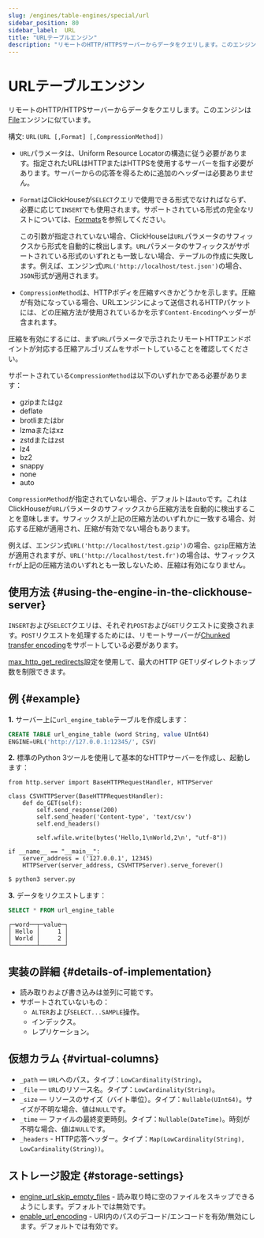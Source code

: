 ```yaml
---
slug: /engines/table-engines/special/url
sidebar_position: 80
sidebar_label:  URL
title: "URLテーブルエンジン"
description: "リモートのHTTP/HTTPSサーバーからデータをクエリします。このエンジンはFileエンジンに似ています。"
---
```



# URLテーブルエンジン

リモートのHTTP/HTTPSサーバーからデータをクエリします。このエンジンは[File](../../../engines/table-engines/special/file.md)エンジンに似ています。

構文: `URL(URL [,Format] [,CompressionMethod])`

- `URL`パラメータは、Uniform Resource Locatorの構造に従う必要があります。指定されたURLはHTTPまたはHTTPSを使用するサーバーを指す必要があります。サーバーからの応答を得るために追加のヘッダーは必要ありません。

- `Format`はClickHouseが`SELECT`クエリで使用できる形式でなければならず、必要に応じて`INSERT`でも使用されます。サポートされている形式の完全なリストについては、[Formats](/interfaces/formats#formats-overview)を参照してください。

    この引数が指定されていない場合、ClickHouseは`URL`パラメータのサフィックスから形式を自動的に検出します。`URL`パラメータのサフィックスがサポートされている形式のいずれとも一致しない場合、テーブルの作成に失敗します。例えば、エンジン式`URL('http://localhost/test.json')`の場合、`JSON`形式が適用されます。

- `CompressionMethod`は、HTTPボディを圧縮すべきかどうかを示します。圧縮が有効になっている場合、URLエンジンによって送信されるHTTPパケットには、どの圧縮方法が使用されているかを示す`Content-Encoding`ヘッダーが含まれます。

圧縮を有効にするには、まず`URL`パラメータで示されたリモートHTTPエンドポイントが対応する圧縮アルゴリズムをサポートしていることを確認してください。

サポートされている`CompressionMethod`は以下のいずれかである必要があります：
- gzipまたはgz
- deflate
- brotliまたはbr
- lzmaまたはxz
- zstdまたはzst
- lz4
- bz2
- snappy
- none
- auto

`CompressionMethod`が指定されていない場合、デフォルトは`auto`です。これはClickHouseが`URL`パラメータのサフィックスから圧縮方法を自動的に検出することを意味します。サフィックスが上記の圧縮方法のいずれかに一致する場合、対応する圧縮が適用され、圧縮が有効でない場合もあります。

例えば、エンジン式`URL('http://localhost/test.gzip')`の場合、`gzip`圧縮方法が適用されますが、`URL('http://localhost/test.fr')`の場合は、サフィックス`fr`が上記の圧縮方法のいずれとも一致しないため、圧縮は有効になりません。

## 使用方法 {#using-the-engine-in-the-clickhouse-server}

`INSERT`および`SELECT`クエリは、それぞれ`POST`および`GET`リクエストに変換されます。`POST`リクエストを処理するためには、リモートサーバーが[Chunked transfer encoding](https://en.wikipedia.org/wiki/Chunked_transfer_encoding)をサポートしている必要があります。

[ max_http_get_redirects](/operations/settings/settings#max_http_get_redirects)設定を使用して、最大のHTTP GETリダイレクトホップ数を制限できます。

## 例 {#example}

**1.** サーバー上に`url_engine_table`テーブルを作成します：

``` sql
CREATE TABLE url_engine_table (word String, value UInt64)
ENGINE=URL('http://127.0.0.1:12345/', CSV)
```

**2.** 標準のPython 3ツールを使用して基本的なHTTPサーバーを作成し、起動します：

``` python3
from http.server import BaseHTTPRequestHandler, HTTPServer

class CSVHTTPServer(BaseHTTPRequestHandler):
    def do_GET(self):
        self.send_response(200)
        self.send_header('Content-type', 'text/csv')
        self.end_headers()

        self.wfile.write(bytes('Hello,1\nWorld,2\n', "utf-8"))

if __name__ == "__main__":
    server_address = ('127.0.0.1', 12345)
    HTTPServer(server_address, CSVHTTPServer).serve_forever()
```

``` bash
$ python3 server.py
```

**3.** データをリクエストします：

``` sql
SELECT * FROM url_engine_table
```

``` text
┌─word──┬─value─┐
│ Hello │     1 │
│ World │     2 │
└───────┴───────┘
```

## 実装の詳細 {#details-of-implementation}

- 読み取りおよび書き込みは並列に可能です。
- サポートされていないもの：
    - `ALTER`および`SELECT...SAMPLE`操作。
    - インデックス。
    - レプリケーション。

## 仮想カラム {#virtual-columns}

- `_path` — `URL`へのパス。タイプ：`LowCardinality(String)`。
- `_file` — `URL`のリソース名。タイプ：`LowCardinality(String)`。
- `_size` — リソースのサイズ（バイト単位）。タイプ：`Nullable(UInt64)`。サイズが不明な場合、値は`NULL`です。
- `_time` — ファイルの最終変更時刻。タイプ：`Nullable(DateTime)`。時刻が不明な場合、値は`NULL`です。
- `_headers` - HTTP応答ヘッダー。タイプ：`Map(LowCardinality(String), LowCardinality(String))`。

## ストレージ設定 {#storage-settings}

- [engine_url_skip_empty_files](/operations/settings/settings.md#engine_url_skip_empty_files) - 読み取り時に空のファイルをスキップできるようにします。デフォルトでは無効です。
- [enable_url_encoding](/operations/settings/settings.md#enable_url_encoding) - URI内のパスのデコード/エンコードを有効/無効にします。デフォルトでは有効です。
